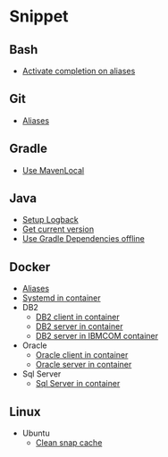 # Snippet

## Bash

- [Activate completion on aliases](Bash/Completion_alias.md)

## Git

- [Aliases](Git/Aliases.md)

## Gradle

- [Use MavenLocal](Gradle/MavenLocal/mavenlocal.md)

## Java

- [Setup Logback](Java/Logback/logback.md)
- [Get current version](Java/Version/Version.java)
- [Use Gradle Dependencies offline](Java/Offline/offline.md)

## Docker

- [Aliases](Docker/Aliases.md)
- [Systemd in container](Docker/Use_systemd/Makefile)
- DB2
  - [DB2 client in container](Docker/DB2/DB2_client_in_container/Dockerfile)
  - [DB2 server in container](Docker/DB2/DB2_server_in_container/Dockerfile)
  - [DB2 server in IBMCOM container](Docker/DB2/DB2_server_in_ibmcom_db2_container/Makefile)
- Oracle
  - [Oracle client in container](Docker/Oracle/Oracle_client_in_container/Dockerfile)
  - [Oracle server in container](Docker/Oracle/Oracle_server_in_container/Dockerfile)
- Sql Server
  - [Sql Server in container](Docker/Sql_Server/Makefile)

## Linux

- Ubuntu
  - [Clean snap cache](Linux/Ubuntu/clean-snap-cache.sh)